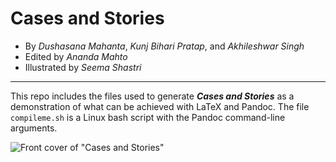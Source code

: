 # Cases and Stories

* By *Dushasana Mahanta*, *Kunj Bihari Pratap*, and *Akhileshwar Singh*
* Edited by *Ananda Mahto*
* Illustrated by *Seema Shastri*

------------------

This repo includes the files used to generate ***Cases and Stories*** as a demonstration of what can be achieved with LaTeX and Pandoc. The file `compileme.sh` is a Linux bash script with the Pandoc command-line arguments.

![Front cover of "Cases and Stories"](https://raw.github.com/mrdwab/cases-and-stories/master/CaseAndStories.jpg "Front cover of 'Cases and Stories'")
